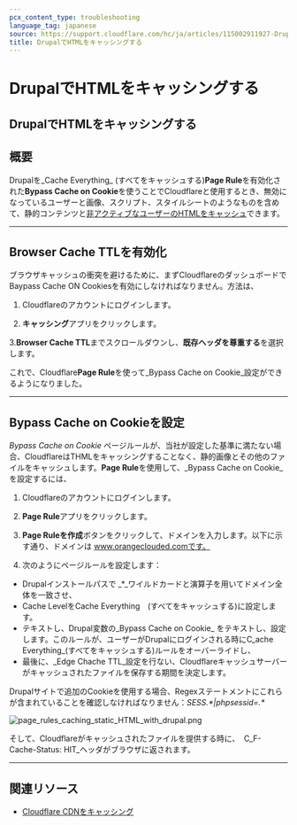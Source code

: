 ```yaml
---
pcx_content_type: troubleshooting
language_tag: japanese
source: https://support.cloudflare.com/hc/ja/articles/115002911927-Drupal%E3%81%A7HTML%E3%82%92%E3%82%AD%E3%83%A3%E3%83%83%E3%82%B7%E3%83%B3%E3%82%B0%E3%81%99%E3%82%8B
title: DrupalでHTMLをキャッシングする
---
```


# DrupalでHTMLをキャッシングする

## DrupalでHTMLをキャッシングする

## 概要

Drupalを_Cache Everything_ (すべてをキャッシュする)**Page Rule**を有効化された**Bypass Cache on Cookie**を使うことでCloudflareと使用するとき、無効になっているユーザーと画像、スクリプト、スタイルシートのようなものを含めて、静的コンテンツと[非アクティブなユーザーのHTMLをキャッシュ](https://blog.cloudflare.com/caching-anonymous-page-views/)できます。

___

## Browser Cache TTLを有効化

ブラウザキャッシュの衝突を避けるために、まずCloudflareのダッシュボードでBaypass Cache ON Cookiesを有効にしなければなりません。方法は、

1. Cloudflareのアカウントにログインします。

2. **キャッシング**アプリをクリックします。

3.**Browser Cache TTL**までスクロールダウンし、**既存ヘッダを尊重する**を選択します。

これで、Cloudflare**Page Rule**を使って_Bypass Cache on Cookie_設定ができるようになりました。

___

## Bypass Cache on Cookieを設定

_Bypass Cache on Cookie_ ページルールが、当社が設定した基準に満たない場合、CloudflareはTHMLをキャッシングすることなく、静的画像とその他のファイルをキャッシュします。**Page Rule**を使用して、_Bypass Cache on Cookie_を設定するには、

1. Cloudflareのアカウントにログインします。

2. **Page Rule**アプリをクリックします。

3. **Page Ruleを作成**ボタンをクリックして、ドメインを入力します。以下に示す通り、ドメインは www.orangeclouded.comです。

4. 次のようにページルールを設定します：

-   Drupalインストールパスで _\*_ワイルドカードと演算子を用いてドメイン全体を一致させ、
-   Cache LevelをCache Everything　(すべてをキャッシュする)に設定します。
-   テキストし、Drupal変数の_Bypass Cache on Cookie_ をテキストし、設定します。このルールが、ユーザーがDrupalにログインされる時にC_ache Everything_(すべてをキャッシュする)ルールをオーバーライドし、
-   最後に、_Edge Chache TTL_設定を行ない、Cloudflareキャッシュサーバーがキャッシュされたファイルを保存する期間を決定します。

Drupalサイトで追加のCookieを使用する場合、Regexステートメントにこれらが含まれていることを確認しなければなりません：_SESS.\*|phpsessid=.\*_

![page_rules_caching_static_HTML_with_drupal.png](/images/support/page_rules_caching_static_HTML_with_drupal.png)

そして、Cloudflareがキャッシュされたファイルを提供する時に、  C_F-Cache-Status: HIT_ヘッダがブラウザに返されます。

___

## 関連リソース

-   [Cloudflare CDNをキャッシング](https://support.cloudflare.com/hc/articles/200172516)
